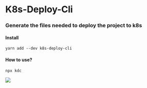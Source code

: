 # K8s-Deploy-Cli

### Generate the files needed to deploy the project to k8s

#### Install
```
yarn add --dev k8s-deploy-cli
```

#### How to use?
```
npx kdc
```
![](https://cdn.jsdelivr.net/gh/wbh1328551759/react-picture-bed@master/asset/1631270258998-微信截图_20210910183545.png)
